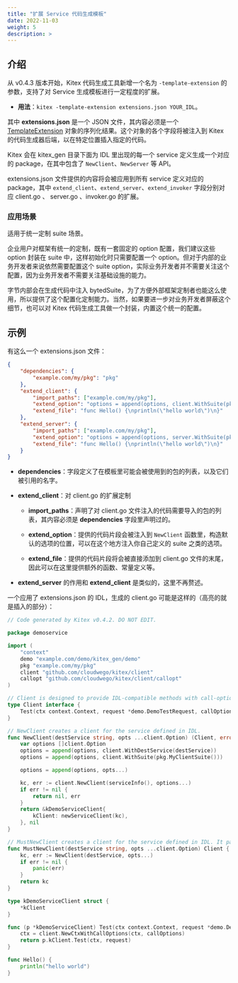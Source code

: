 ```yaml
---
title: "扩展 Service 代码生成模板"
date: 2022-11-03
weight: 5
description: >
---
```


## 介绍

从 v0.4.3 版本开始，Kitex 代码生成工具新增一个名为 `-template-extension` 的参数，支持了对 Service 生成模板进行一定程度的扩展。

- **用法**：`kitex -template-extension extensions.json YOUR_IDL`。

其中 **extensions.json** 是一个 JSON 文件，其内容必须是一个 [TemplateExtension](https://pkg.go.dev/github.com/cloudwego/kitex/tool/internal_pkg/generator#TemplateExtension) 对象的序列化结果。这个对象的各个字段将被注入到 Kitex 的代码生成器后端，以在特定位置插入指定的代码。

Kitex 会在 kitex_gen 目录下面为 IDL 里出现的每一个 service 定义生成一个对应的 package，在其中包含了 `NewClient`、`NewServer` 等 API。

extensions.json 文件提供的内容将会被应用到所有 service 定义对应的 package，其中 `extend_client`、`extend_server`、`extend_invoker` 字段分别对应 client.go 、 server.go 、invoker.go 的扩展。

### 应用场景

适用于统一定制 suite 场景。

企业用户对框架有统一的定制，既有一套固定的 option 配置，我们建议这些 option 封装在 suite 中，这样初始化时只需要配置一个 option。但对于内部的业务开发者来说依然需要配置这个 suite option，实际业务开发者并不需要关注这个配置，因为业务开发者不需要关注基础设施的能力。

字节内部会在生成代码中注入 bytedSuite，为了方便外部框架定制者也能这么使用，所以提供了这个配置化定制能力。当然，如果要进一步对业务开发者屏蔽这个细节，也可以对 Kitex 代码生成工具做一个封装，内置这个统一的配置。

## 示例

有这么一个 extensions.json 文件：

```json
{
    "dependencies": {
        "example.com/my/pkg": "pkg"
    },
    "extend_client": {
        "import_paths": ["example.com/my/pkg"],
        "extend_option": "options = append(options, client.WithSuite(pkg.MyClientSuite()))",
        "extend_file": "func Hello() {\nprintln(\"hello world\")\n}"
    },
    "extend_server": {
        "import_paths": ["example.com/my/pkg"],
        "extend_option": "options = append(options, server.WithSuite(pkg.MyServerSuite()))",
        "extend_file": "func Hello() {\nprintln(\"hello world\")\n}"
    }
}
```

- **dependencies**：字段定义了在模板里可能会被使用到的包的列表，以及它们被引用的名字。

- **extend_client**：对 client.go 的扩展定制

  - **import_paths**：声明了对 client.go 文件注入的代码需要导入的包的列表，其内容必须是 **dependencies** 字段里声明过的。

  - **extend_option**：提供的代码片段会被注入到 `NewClient` 函数里，构造默认的选项的位置，可以在这个地方注入你自己定义的 suite 之类的选项。

  - **extend_file**：提供的代码片段将会被直接添加到 client.go 文件的末尾，因此可以在这里提供额外的函数、常量定义等。

- **extend_server** 的作用和 **extend_client** 是类似的，这里不再赘述。

一个应用了 extensions.json 的 IDL，生成的 client.go 可能是这样的（高亮的就是插入的部分）：

```go {linenos=table,hl_lines=[8,22,"53-55"]}
// Code generated by Kitex v0.4.2. DO NOT EDIT.

package demoservice

import (
	"context"
	demo "example.com/demo/kitex_gen/demo"
	pkg "example.com/my/pkg"
	client "github.com/cloudwego/kitex/client"
	callopt "github.com/cloudwego/kitex/client/callopt"
)

// Client is designed to provide IDL-compatible methods with call-option parameter for kitex framework.
type Client interface {
	Test(ctx context.Context, request *demo.DemoTestRequest, callOptions ...callopt.Option) (r *demo.DemoTestResponse, err error)
}

// NewClient creates a client for the service defined in IDL.
func NewClient(destService string, opts ...client.Option) (Client, error) {
	var options []client.Option
	options = append(options, client.WithDestService(destService))
	options = append(options, client.WithSuite(pkg.MyClientSuite()))

	options = append(options, opts...)

	kc, err := client.NewClient(serviceInfo(), options...)
	if err != nil {
		return nil, err
	}
	return &kDemoServiceClient{
		kClient: newServiceClient(kc),
	}, nil
}

// MustNewClient creates a client for the service defined in IDL. It panics if any error occurs.
func MustNewClient(destService string, opts ...client.Option) Client {
	kc, err := NewClient(destService, opts...)
	if err != nil {
		panic(err)
	}
	return kc
}

type kDemoServiceClient struct {
	*kClient
}

func (p *kDemoServiceClient) Test(ctx context.Context, request *demo.DemoTestRequest, callOptions ...callopt.Option) (r *demo.DemoTestResponse, err error) {
	ctx = client.NewCtxWithCallOptions(ctx, callOptions)
	return p.kClient.Test(ctx, request)
}

func Hello() {
	println("hello world")
}
```
